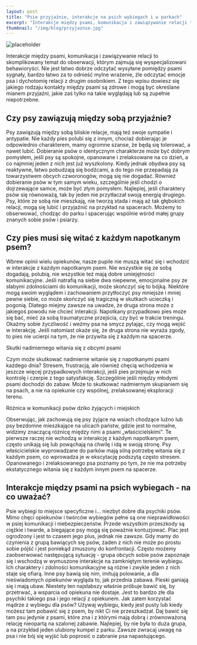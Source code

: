 ```yaml
---
layout: post
title: "Psie przyjaźnie, interakcje na psich wybiegach i w parkach"
excerpt: "Interakcje między psami, komunikacja i zawiązywanie relacji to skomplikowany temat do obserwacji, którym zajmują się wyspecjalizowani behawioryści. Nie jest łatwo dobrze odczytać wysyłane pomiędzy psami sygnały. Z tego wpisu dowiesz się jakiego rodzaju kontakty między psami są zdrowe i mogą być określane mianem przyjaźni, jakie zaś tylko na takie wyglądają."
thumbnail: "/img/blog/przyjaznie.jpg"
---
```


![placeholder](https://stopwalkompsow.pl/img/blog/przyjaznie.jpg)

Interakcje między psami, komunikacja i zawiązywanie relacji to
skomplikowany temat do obserwacji, którym zajmują się wyspecjalizowani
behawioryści. Nie jest łatwo dobrze odczytać wysyłane pomiędzy psami
sygnały, bardzo łatwo za to odnieść mylne wrażenie, źle odczytać emocje
psa i dychotomię relacji z drugim osobnikiem. Z tego wpisu dowiesz się
jakiego rodzaju kontakty między psami są zdrowe i mogą być określane
mianem przyjaźni, jakie zaś tylko na takie wyglądają lub są zupełnie
niepotrzebne.

## Czy psy zawiązują między sobą przyjaźnie?

Psy zawiązują między sobą bliskie relacje, mają też swoje sympatie i
antypatie. Nie każdy pies polubi się z innym, chociaż dobierając je
odpowiednio charakterem, mamy ogromne szanse, że będą się tolerować, a
nawet lubić. Dobieranie psów o identycznym charakterze może być dobrym
pomysłem, jeśli psy są spokojne, opanowane i zrelaksowane na co dzień, a
co najmniej jeden z nich jest już wyszkolony. Kiedy jednak obydwa psy są
reaktywne, łatwo pobudzają się bodźcami, a do tego nie przepadają za
towarzystwem obcych czworonogów, mogą się nie dogadać. Również
dobieranie psów w tym samym wieku, szczególnie jeśli chodzi o
dojrzewające samce, może być złym pomysłem. Najlepiej, jeśli charaktery
psów się równoważą, tak by jeden nie przytłaczał swoją energią drugiego.
Psy, które ze sobą nie mieszkają, nie tworzą stada i mają aż tak
głębokich relacji, mogą się lubić i przyjaźnić na przykład na spacerach.
Możemy to obserwować, chodząc do parku i spacerując wspólnie wśród małej
grupy znanych sobie psów i psiarzy.

## Czy pies musi się witać z każdym napotkanym psem?

Wbrew opinii wielu opiekunów, nasze pupile nie muszą witać się i
wchodzić w interakcje z każdym napotkanym psem. Nie wszystkie się ze
sobą dogadają, polubią, nie wszystkie też mają dobre umiejętności
komunikacyjne. Jeśli natrafią na siebie dwa niepewne, emocjonalne psy ze
słabymi zdolnościami do komunikacji, może skończyć się to bójką.
Niektóre mogą swoim wyglądem i zachowaniem przytłoczyć psy mniejsze i
mniej pewne siebie, co może skończyć się tragiczną w skutkach ucieczką i
pogonią. Dlatego miejmy zawsze na uwadze, że druga strona może z
jakiegoś powodu nie chcieć interakcji. Napotkany przypadkowo pies może
się bać, mieć za sobą traumatyczne przejścia, czy być w trakcie
treningu. Okażmy sobie życzliwość i weźmy psa na smycz pytając, czy mogą
wejść w interakcję. Jeśli natomiast okaże się, że druga strona nie
wyraża zgody, to pies nie ucierpi na tym, że nie przywita się z każdym
na spacerze.

Skutki nadmiernego witania się z obcymi psami

Czym może skutkować nadmierne witanie się z napotkanymi psami każdego
dnia? Stresem, frustracją, ale również chęcią wchodzenia w jeszcze
więcej przypadkowych interakcji, jeśli pies przejmuje w nich kontrolę i
czerpie z tego satysfakcję. Szczególnie jeśli między młodymi psami
dochodzi do zabaw. Może to skutkować nadmiernym skupianiem się na psach,
a nie na opiekunie czy wspólnej, zrelaksowanej eksploracji terenu.

Różnica w komunikacji psów dziko żyjących i miejskich

Obserwując, jak zachowują się psy żyjące na wsiach chodzące luźno lub
psy bezdomne mieszkające na ulicach państw, gdzie jest to normalne,
widzimy znaczącą różnicę między nimi a psami „właścicielskimi". Te
pierwsze raczej nie wchodzą w interakcję z każdym napotkanym psem,
często unikają się lub powąchają na chwilę i idą w swoją stronę. Psy
właścicielskie wyprowadzane do parków mają silną potrzebę witania się z
każdym psem, co wprowadza je w ekscytację podszytą często stresem.
Opanowanego i zrelaksowanego psa poznamy po tym, że nie ma potrzeby
ekstatycznego witania się z każdym innym psem na spacerze.

## Interakcje między psami na psich wybiegach - na co uważać?

Psie wybiegi to miejsce specyficzne i... niezbyt dobre dla psychiki
psów. Mimo chęci opiekunów i twórców wybiegów pełne są one
nieprawidłowości w psiej komunikacji i niebezpieczeństw. Przede
wszystkim przeszkody są ciężkie i twarde, a biegające psy mogą się
poważnie kontuzjować. Plac jest ogrodzony i jest to czasem jego plus,
jednak nie zawsze. Gdy mamy do czynienia z grupą bawiących się psów,
żaden z nich nie może po prostu sobie pójść i jest poniekąd zmuszony do
konfrontacji. Często możemy zaobserwować następującą sytuację - grupa
obcych sobie psów zapoznaje się i wschodzą w wymuszone interakcje na
zamkniętym terenie wybiegu. Ich charaktery i zdolności komunikacyjne są
różne i zwykle jeden z nich staje się ofiarą. Inne psy bawią się nim,
imitują polowanie, a dla nieświadomych opiekunów wygląda to, jak
przednia zabawa. Pieski ganiają się i mają ubaw. Niestety ten najsłabszy
właśnie próbuje bawić się, by przetrwać, a wsparcia od opiekuna nie
dostaje. Jest to bardzo złe dla psychiki takiego psa i jego relacji z
opiekunem. Jak zatem korzystać mądrze z wybiegu dla psów? Używaj
wybiegu, kiedy jest pusty lub kiedy możesz tam pobawić się z psem, by
nikt Ci nie przeszkadzał. Daj bawić się tam psu jedynie z psami, które
zna i z którymi mają dobrą i zrównoważoną relację nieopartą na szalonej
zabawie. Najlepiej, by nie była to duża grupa, a na przykład jeden
ulubiony kumpel z parku. Zawsze zwracaj uwagę na psa i nie bój się wyjść
lub poprosić o zabranie psa napastującego.
